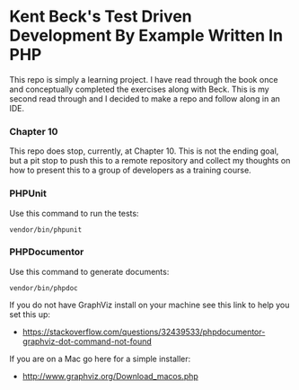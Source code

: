 Kent Beck's Test Driven Development By Example Written In PHP 
==

This repo is simply a learning project. I have read through the book once and conceptually completed the exercises along with Beck. This is my second read through and I decided to make a repo and follow along in an IDE.

### Chapter 10

This repo does stop, currently, at Chapter 10. This is not the ending goal, but a pit stop to push this to a remote repository and collect my thoughts on how to present this to a group of developers as a training course.

### PHPUnit

Use this command to run the tests:

```
vendor/bin/phpunit
```

### PHPDocumentor

Use this command to generate documents:

```
vendor/bin/phpdoc
```

If you do not have GraphViz install on your machine see this link to help you set this up:

* https://stackoverflow.com/questions/32439533/phpdocumentor-graphviz-dot-command-not-found

If you are on a Mac go here for a simple installer:

* http://www.graphviz.org/Download_macos.php